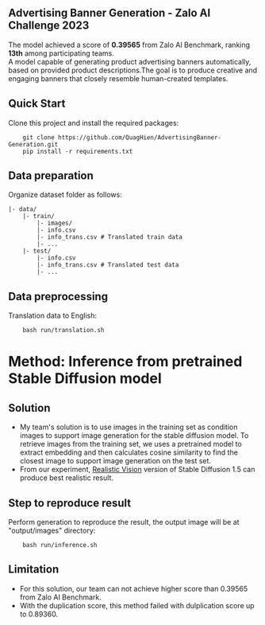 ##  Advertising Banner Generation - Zalo AI Challenge 2023
The model achieved a score of **0.39565** from Zalo AI Benchmark, ranking **13th** among participating teams.  
A model capable of generating product advertising banners automatically, based on provided product descriptions.The goal is to produce creative and engaging banners that closely resemble human-created templates.
## Quick Start
Clone this project and install the required packages:
```
    git clone https://github.com/QuagHien/AdvertisingBanner-Generation.git
    pip install -r requirements.txt
```
## Data preparation
Organize dataset folder as follows:
  ```
  |- data/
      |- train/
          |- images/
          |- info.csv
          |- info_trans.csv # Translated train data
          |- ...
      |- test/
          |- info.csv
          |- info_trans.csv # Translated test data
          |- ...
  ```
## Data preprocessing
Translation data to English:
```
    bash run/translation.sh
```
# Method: Inference from pretrained Stable Diffusion model
## Solution  
*   My team's solution is to use images in the training set as condition images to support image generation for the stable diffusion model. To retrieve images from the training set, we uses a pretrained model to extract embedding and then calculates cosine similarity to find the closest image to support image generation on the test set.
*   From our experiment, [Realistic Vision](https://civitai.com/models/4201/realistic-vision-v51) version of Stable Diffusion 1.5 can produce best realistic result.
## Step to reproduce result  
Perform generation to reproduce the result, the output image will be at "output/images" directory:
```
    bash run/inference.sh
```
## Limitation

*    For this solution, our team can not achieve higher score than 0.39565 from Zalo AI Benchmark.
*    With the duplication score, this method failed with dulplication score up to 0.89360.
